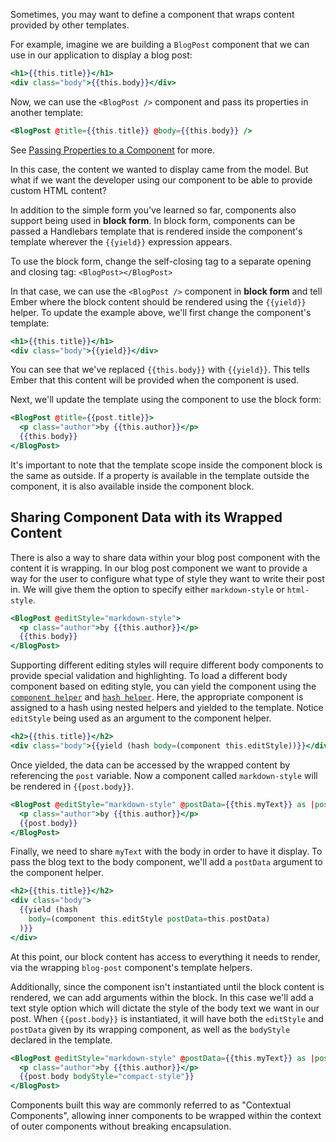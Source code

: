 Sometimes, you may want to define a component that wraps content provided by other templates.

For example, imagine we are building a `BlogPost` component that we can use in our application to display a blog post:

```handlebars {data-filename=app/templates/components/blog-post.hbs}
<h1>{{this.title}}</h1>
<div class="body">{{this.body}}</div>
```

Now, we can use the `<BlogPost />` component and pass its properties in another template:

```handlebars
<BlogPost @title={{this.title}} @body={{this.body}} />
```

See 
[Passing Properties to a Component](../arguments-and-attributes/)
for more.

In this case, the content we wanted to display came from the model.
But what if we want the developer using our component to be able to provide custom HTML content?

In addition to the simple form you've learned so far,
components also support being used in **block form**.
In block form, components can be passed a Handlebars template that is rendered inside the component's template wherever the `{{yield}}` expression appears.

To use the block form, change the self-closing tag to a separate opening and closing tag: `<BlogPost></BlogPost>`

In that case, we can use the `<BlogPost />` component in **block form** and tell Ember where the block content should be rendered using the `{{yield}}` helper.
To update the example above, we'll first change the component's template:

```handlebars {data-filename=app/templates/components/blog-post.hbs}
<h1>{{this.title}}</h1>
<div class="body">{{yield}}</div>
```

You can see that we've replaced `{{this.body}}` with `{{yield}}`.
This tells Ember that this content will be provided when the component is used.

Next, we'll update the template using the component to use the block form:

```handlebars {data-filename=app/templates/index.hbs}
<BlogPost @title={{post.title}}>
  <p class="author">by {{this.author}}</p>
  {{this.body}}
</BlogPost>
```

It's important to note that the template scope inside the component block is the same as outside.
If a property is available in the template outside the component, it is also available inside the component block.

## Sharing Component Data with its Wrapped Content

There is also a way to share data within your blog post component with the content it is wrapping.
In our blog post component we want to provide a way for the user to configure what type of style they want to write their post in.
We will give them the option to specify either `markdown-style` or `html-style`.

```handlebars {data-filename=app/templates/index.hbs}
<BlogPost @editStyle="markdown-style">
  <p class="author">by {{this.author}}</p>
  {{this.body}}
</BlogPost>
```

Supporting different editing styles will require different body components to provide special validation and highlighting.
To load a different body component based on editing style,
you can yield the component using the [`component helper`](https://api.emberjs.com/ember/3.11/classes/Ember.Templates.helpers/methods/component?anchor=component) and [`hash helper`](https://api.emberjs.com/ember/3.11/classes/Ember.Templates.helpers/methods/hash?anchor=hash).
Here, the appropriate component is assigned to a hash using nested helpers and yielded to the template.
Notice `editStyle` being used as an argument to the component helper.

```handlebars {data-filename=app/templates/components/blog-post.hbs}
<h2>{{this.title}}</h2>
<div class="body">{{yield (hash body=(component this.editStyle))}}</div>
```

Once yielded, the data can be accessed by the wrapped content by referencing the `post` variable.
Now a component called `markdown-style` will be rendered in `{{post.body}}`.

```handlebars {data-filename=app/templates/index.hbs}
<BlogPost @editStyle="markdown-style" @postData={{this.myText}} as |post|>
  <p class="author">by {{this.author}}</p>
  {{post.body}}
</BlogPost>
```

Finally, we need to share `myText` with the body in order to have it display.
To pass the blog text to the body component, we'll add a `postData` argument to the component helper.

```handlebars {data-filename=app/templates/components/blog-post.hbs}
<h2>{{this.title}}</h2>
<div class="body">
  {{yield (hash
    body=(component this.editStyle postData=this.postData)
  )}}
</div>
```

At this point, our block content has access to everything it needs to render,
via the wrapping `blog-post` component's template helpers.

Additionally, since the component isn't instantiated until the block content is rendered,
we can add arguments within the block.
In this case we'll add a text style option which will dictate the style of the body text we want in our post.
When `{{post.body}}` is instantiated, it will have both the `editStyle` and `postData` given by its wrapping component,
as well as the `bodyStyle` declared in the template.

```handlebars {data-filename=app/templates/index.hbs}
<BlogPost @editStyle="markdown-style" @postData={{this.myText}} as |post|>
  <p class="author">by {{this.author}}</p>
  {{post.body bodyStyle="compact-style"}}
</BlogPost>
```

Components built this way are commonly referred to as "Contextual Components",
allowing inner components to be wrapped within the context of outer components without breaking encapsulation.
